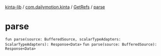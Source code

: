 [kinta-lib](../../index.md) / [com.dailymotion.kinta](../index.md) / [GetRefs](index.md) / [parse](./parse.md)

# parse

`fun parse(source: BufferedSource, scalarTypeAdapters: ScalarTypeAdapters): Response<Data>`
`fun parse(source: BufferedSource): Response<Data>`